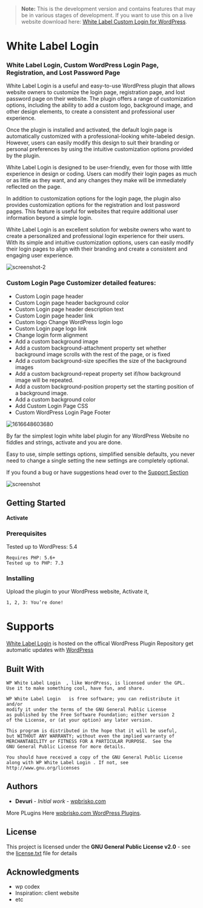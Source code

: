 > **Note:** This is the development version and contains features that may be in various stages of development. If you want to use this on a live website download here: [White Label Custom Login for WordPress](https://wordpress.org/plugins/wp-white-label-login/).


# White Label Login


### White Label Login, Custom WordPress Login Page, Registration, and Lost Password Page

White Label Login is a useful and easy-to-use WordPress plugin that allows website owners to customize the login page, registration page, and lost password page on their website. The plugin offers a range of customization options, including the ability to add a custom logo, background image, and other design elements, to create a consistent and professional user experience.

Once the plugin is installed and activated, the default login page is automatically customized with a professional-looking white-labeled design. However, users can easily modify this design to suit their branding or personal preferences by using the intuitive customization options provided by the plugin.

White Label Login is designed to be user-friendly, even for those with little experience in design or coding. Users can modify their login pages as much or as little as they want, and any changes they make will be immediately reflected on the page.

In addition to customization options for the login page, the plugin also provides customization options for the registration and lost password pages. This feature is useful for websites that require additional user information beyond a simple login.

White Label Login is an excellent solution for website owners who want to create a personalized and professional login experience for their users. With its simple and intuitive customization options, users can easily modify their login pages to align with their branding and create a consistent and engaging user experience.

![screenshot-2](https://user-images.githubusercontent.com/4777400/79120567-cd1c4f00-7d58-11ea-9122-7ffb5448a0a6.png)


###  Custom Login Page Customizer detailed features:
* Custom Login page header
* Custom Login page header background color
* Custom Login page header description text
* Custom Login page header link
* Custom logo Change WordPress login logo
* Custom Login page logo link
* Change login form alignment
* Add a custom background image
* Add a custom background-attachment property set whether background image scrolls with the rest of the page, or is fixed
* Add a custom background-size specifies the size of the background images
* Add a custom background-repeat property set if/how background image will be repeated.
* Add a custom background-position property set the starting position of a background image.
* Add a custom background color
* Add Custom Login Page CSS
* Custom WordPress Login Page Footer

![1616648603680](https://user-images.githubusercontent.com/4777400/112421808-cb476380-8cfd-11eb-8412-befa52fbfe26.png)


By far the simplest login white label plugin for any WordPress Website no fiddles and strings, activate and you are done.

Easy to use, simple settings options, simplified sensible defaults, you never need to change a single setting the new settings are completely optional.

If you found a bug or have suggestions head over to the [Support Section](https://wordpress.org/support/plugin/wp-white-label-login/)

![screenshot](https://user-images.githubusercontent.com/4777400/77988677-8ce1b900-72e2-11ea-81cc-f93c835119b4.png)

## Getting Started

**Activate** 

### Prerequisites

Tested up to WordPress: 5.4

```
Requires PHP: 5.6+
Tested up to PHP: 7.3
```

### Installing

Upload the plugin to your WordPress website, Activate it,

```
1, 2, 3: You’re done!
```

# Supports

[White Label Login](https://wordpress.org/plugins/wp-white-label-login/) is hosted on the offical WordPress Plugin Repository get  automatic updates with [WordPress](https://wordpress.org/plugins/wp-white-label-login/)

## Built With


	WP White Label Login  , like WordPress, is licensed under the GPL.
	Use it to make something cool, have fun, and share.

	WP White Label Login   is free software; you can redistribute it and/or
	modify it under the terms of the GNU General Public License
	as published by the Free Software Foundation; either version 2
	of the License, or (at your option) any later version.

	This program is distributed in the hope that it will be useful,
	but WITHOUT ANY WARRANTY; without even the implied warranty of
	MERCHANTABILITY or FITNESS FOR A PARTICULAR PURPOSE.  See the
	GNU General Public License for more details.

	You should have received a copy of the GNU General Public License
	along with WP White Label Login . If not, see http://www.gnu.org/licenses


## Authors

* **Devuri** - *Initial work* - [wpbrisko.com](http://wpbrisko.com/)

More PLugins Here [wpbrisko.com WordPress Plugins](http://wpbrisko.com/wordpress-plugins/).

## License

This project is licensed under the **GNU General Public License v2.0** - see the [license.txt](license.txt) file for details

## Acknowledgments

* wp codex
* Inspiration: client website
* etc
